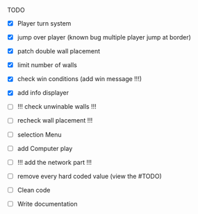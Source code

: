 TODO

 - [X] Player turn system
 - [X] jump over player              (known bug multiple player jump at border)
 - [X] patch double wall placement
 - [x] limit number of walls
 - [x] check win conditions   (add win message !!!)   
 - [x] add info displayer       
 - [ ] !!! check unwinable walls !!!
 - [ ] recheck wall placement !!!
 - [ ] selection Menu
 - [ ] add Computer play
 - [ ] !!! add the network part !!!

 - [ ] remove every hard coded value (view the #TODO)
 - [ ] Clean code

 - [ ] Write documentation
